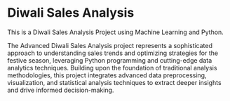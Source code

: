 # Diwali Sales Analysis

This is a Diwali Sales Analysis Project using Machine Learning and Python.

The Advanced Diwali Sales Analysis project represents a sophisticated approach to understanding sales trends and optimizing strategies for the festive season, leveraging Python programming and cutting-edge data analytics techniques. Building upon the foundation of traditional analysis methodologies, this project integrates advanced data preprocessing, visualization, and statistical analysis techniques to extract deeper insights and drive informed decision-making.
